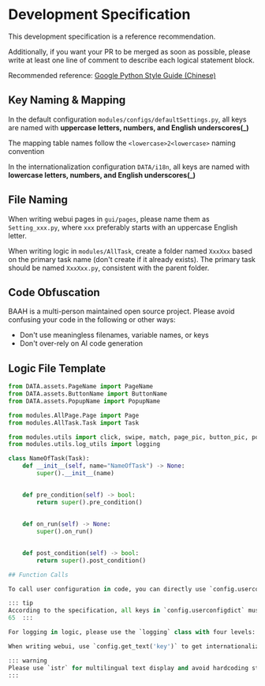 # Development Specification

This development specification is a reference recommendation.

Additionally, if you want your PR to be merged as soon as possible, please write at least one line of comment to describe each logical statement block.

Recommended reference: [Google Python Style Guide (Chinese)](https://zh-google-styleguide.readthedocs.io/en/latest/google-python-styleguide/contents.html)

## Key Naming & Mapping

In the default configuration `modules/configs/defaultSettings.py`, all keys are named with **uppercase letters, numbers, and English underscores(_)**

The mapping table names follow the `<lowercase>2<lowercase>` naming convention

In the internationalization configuration `DATA/i18n`, all keys are named with **lowercase letters, numbers, and English underscores(_)**

## File Naming

When writing webui pages in `gui/pages`, please name them as `Setting_xxx.py`, where `xxx` preferably starts with an uppercase English letter.

When writing logic in `modules/AllTask`, create a folder named `XxxXxx` based on the primary task name (don't create if it already exists). The primary task should be named `XxxXxx.py`, consistent with the parent folder.

## Code Obfuscation

BAAH is a multi-person maintained open source project. Please avoid confusing your code in the following or other ways:
 - Don't use meaningless filenames, variable names, or keys
 - Don't over-rely on AI code generation

## Logic File Template

``` python
from DATA.assets.PageName import PageName
from DATA.assets.ButtonName import ButtonName
from DATA.assets.PopupName import PopupName

from modules.AllPage.Page import Page
from modules.AllTask.Task import Task

from modules.utils import click, swipe, match, page_pic, button_pic, popup_pic, sleep, ocr_area, config, screenshot, match_pixel, istr, CN, EN, JP
from modules.utils.log_utils import logging

class NameOfTask(Task):
    def __init__(self, name="NameOfTask") -> None:
        super().__init__(name)

     
    def pre_condition(self) -> bool:
        return super().pre_condition()
    
     
    def on_run(self) -> None:
        super().on_run()

     
    def post_condition(self) -> bool:
        return super().post_condition()

## Function Calls

To call user configuration in code, you can directly use `config.userconfigdict["KEY"]` to get the value.

::: tip
According to the specification, all keys in `config.userconfigdict` must use uppercase letters, numbers, and English underscores(_)
65  ::: 

For logging in logic, please use the `logging` class with four levels: `logging.info`, `logging.warn`, `logging.error`, and `logging.debug`, combined with `istr({CN: "日志", EN: "log"})` for internationalized output.

When writing webui, use `config.get_text('key')` to get internationalized data and `config.userconfigdict["KEY"]` to get user configuration.

::: warning
Please use `istr` for multilingual text display and avoid hardcoding strings
:::

